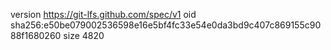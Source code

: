 version https://git-lfs.github.com/spec/v1
oid sha256:e50be079002536598e16e5bf4fc33e54e0da3bd9c407c869155c9088f1680260
size 4820
